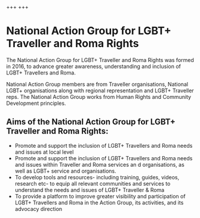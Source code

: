 +++
+++

# National Action Group for LGBT+ Traveller and Roma Rights

The National Action Group for LGBT+ Traveller and Roma Rights was formed in 2016, to advance greater awareness, understanding and inclusion of LGBT+ Travellers and Roma.

National Action Group members are from Traveller organisations, National
LGBT+ organisations along with regional representation and LGBT+ Traveller
reps. The National Action Group works from Human Rights and Community
Development principles.

## Aims of the National Action Group for LGBT+ Traveller and Roma Rights:

- Promote and support the inclusion of LGBT+ Travellers and Roma needs and issues at local level
- Promote and support the inclusion of LGBT+ Travellers and Roma needs and issues within Traveller and Roma services an d organisations, as well as LGBT+ service and organisations.
- To develop tools and resources- including training, guides, videos, research etc- to equip all relevant communities and services to understand the needs and issues of LGBT+ Traveller & Roma
- To provide a platform to improve greater visibility and participation of LGBT+ Travellers and Roma in the Action Group, its activities, and its advocacy direction
